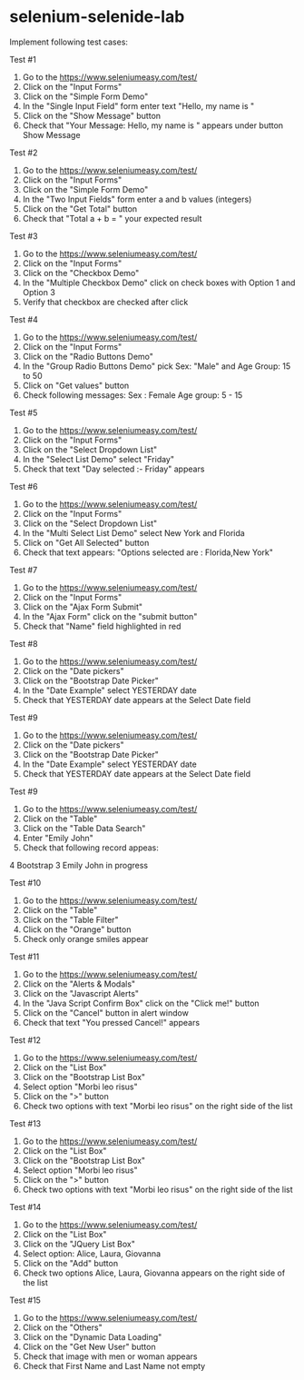 # selenium-selenide-lab

Implement following test cases:

Test #1
1. Go to the https://www.seleniumeasy.com/test/
2. Click on the "Input Forms"
3. Click on the "Simple Form Demo"
4. In the "Single Input Field" form enter text "Hello, my name is <your name>"
5. Click on the "Show Message" button
6. Check that "Your Message: Hello, my name is <your name>" appears under button Show Message



Test #2
1. Go to the https://www.seleniumeasy.com/test/
2. Click on the "Input Forms"
3. Click on the "Simple Form Demo"
4. In the "Two Input Fields" form enter a and b values (integers)
5. Click on the "Get Total" button
6. Check that "Total a + b = " your expected result


Test #3
1. Go to the https://www.seleniumeasy.com/test/
2. Click on the "Input Forms"
3. Click on the "Checkbox Demo"
4. In the "Multiple Checkbox Demo" click on check boxes with Option 1 and Option 3
5. Verify that checkbox are checked after click


Test #4
1. Go to the https://www.seleniumeasy.com/test/
2. Click on the "Input Forms"
3. Click on the "Radio Buttons Demo"
4. In the "Group Radio Buttons Demo" pick Sex: "Male" and Age Group: 15 to 50
5. Click on "Get values" button
6. Check following messages:
Sex : Female
Age group: 5 - 15


Test #5
1. Go to the https://www.seleniumeasy.com/test/
2. Click on the "Input Forms"
3. Click on the "Select Dropdown List"
4. In the "Select List Demo" select "Friday"
5. Check that text "Day selected :- Friday" appears


Test #6
1. Go to the https://www.seleniumeasy.com/test/
2. Click on the "Input Forms"
3. Click on the "Select Dropdown List"
4. In the "Multi Select List Demo" select New York and Florida
5. Click on "Get All Selected" button
6. Check that text appears: "Options selected are : Florida,New York"


Test #7
1. Go to the https://www.seleniumeasy.com/test/
2. Click on the "Input Forms"
3. Click on the "Ajax Form Submit"
4. In the "Ajax Form" click on the "submit button"
5. Check that "Name" field highlighted in red


Test #8
1. Go to the https://www.seleniumeasy.com/test/
2. Click on the "Date pickers"
3. Click on the "Bootstrap Date Picker"
4. In the "Date Example" select YESTERDAY date
5. Check that YESTERDAY date appears at the Select Date field


Test #9
1. Go to the https://www.seleniumeasy.com/test/
2. Click on the "Date pickers"
3. Click on the "Bootstrap Date Picker"
4. In the "Date Example" select YESTERDAY date
5. Check that YESTERDAY date appears at the Select Date field


Test #9
1. Go to the https://www.seleniumeasy.com/test/
2. Click on the "Table"
3. Click on the "Table Data Search"
4. Enter "Emily John"
5. Check that following record appeas:

4	Bootstrap 3		Emily John		in progress


Test #10
1. Go to the https://www.seleniumeasy.com/test/
2. Click on the "Table"
3. Click on the "Table Filter"
4. Click on the "Orange" button
5. Check only orange smiles appear


Test #11
1. Go to the https://www.seleniumeasy.com/test/
2. Click on the "Alerts & Modals"
3. Click on the "Javascript Alerts"
4. In the "Java Script Confirm Box" click on the "Click me!" button
5. Click on the "Cancel" button in alert window 
6. Check that text "You pressed Cancel!" appears


Test #12
1. Go to the https://www.seleniumeasy.com/test/
2. Click on the "List Box"
3. Click on the "Bootstrap List Box"
4. Select option "Morbi leo risus"
5. Click on the ">" button
6. Check two options with text "Morbi leo risus" on the right side of the list


Test #13
1. Go to the https://www.seleniumeasy.com/test/
2. Click on the "List Box"
3. Click on the "Bootstrap List Box"
4. Select option "Morbi leo risus"
5. Click on the ">" button
6. Check two options with text "Morbi leo risus" on the right side of the list


Test #14
1. Go to the https://www.seleniumeasy.com/test/
2. Click on the "List Box"
3. Click on the "JQuery List Box"
4. Select option: Alice, Laura, Giovanna
5. Click on the "Add" button
6. Check two options Alice, Laura, Giovanna appears on the right side of the list



Test #15
1. Go to the https://www.seleniumeasy.com/test/
2. Click on the "Others"
3. Click on the "Dynamic Data Loading"
4. Click on the "Get New User" button
5. Check that image with men or woman appears
6. Check that First Name and Last Name not empty
